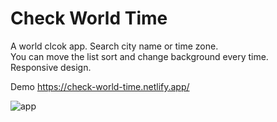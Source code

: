 # Check World Time 

A world clcok app. Search city name or time zone. <br>
You can move the list sort and change background every time. <br>
Responsive design.

Demo
https://check-world-time.netlify.app/

![app](assets/world-clock.png)

